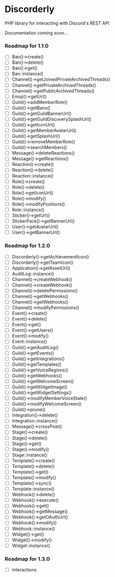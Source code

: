 # Discorderly
PHP library for interacting with Discord's REST API

Documentation coming soon...

### Roadmap for 1.1.0

- [ ] Ban()->create()
- [ ] Ban()->delete()
- [ ] Ban()->get()
- [ ] Ban::instance()
- [ ] Channel()->getJoinedPrivateArchivedThreads()
- [ ] Channel()->getPrivateArchivedThreads()
- [ ] Channel()->getPublicArchivedThreads()
- [ ] Emoji()->getUrl()
- [ ] Guild()->addMemberRole()
- [ ] Guild()->getBans()
- [ ] Guild()->getGuildBannerUrl()
- [ ] Guild()->getGuildDiscoverySplashUrl()
- [ ] Guild()->getIconUrl()
- [ ] Guild()->getMemberAvatarUrl()
- [ ] Guild()->getSplashUrl()
- [ ] Guild()->removeMemberRole()
- [ ] Guild()->searchMembers()
- [ ] Message()->deleteReactions()
- [ ] Message()->getReactions()
- [ ] Reaction()->create()
- [ ] Reaction()->delete()
- [ ] Reaction::instance()
- [ ] Role()->create()
- [ ] Role()->delete()
- [ ] Role()->getIconUrl()
- [ ] Role()->modify()
- [ ] Role()->modifyPositions()
- [ ] Role::instance()
- [ ] Sticker()->getUrl()
- [ ] StickerPack()->getBannerUrl()
- [ ] User()->getAvatarUrl()
- [ ] User()->getBannerUrl()

### Roadmap for 1.2.0

- [ ] Discorderly()->getAchievementIcon()
- [ ] Discorderly()->getTeamIcon()
- [ ] Application()->getAssetUrl()
- [ ] AuditLog::instance()
- [ ] Channel()->createWebhook()
- [ ] Channel()->createWebhook()
- [ ] Channel()->deletePermissions()
- [ ] Channel()->getWebhooks()
- [ ] Channel()->getWebhooks()
- [ ] Channel()->modifyPermissions()
- [ ] Event()->create()
- [ ] Event()->delete()
- [ ] Event()->get()
- [ ] Event()->getUsers()
- [ ] Event()->modify()
- [ ] Event::instance()
- [ ] Guild()->getAuditLog()
- [ ] Guild()->getEvents()
- [ ] Guild()->getIntegrations()
- [ ] Guild()->getTemplates()
- [ ] Guild()->getVoiceRegions()
- [ ] Guild()->getWebhooks()
- [ ] Guild()->getWelcomeScreen()
- [ ] Guild()->getWidgetImage()
- [ ] Guild()->getWidgetSettings()
- [ ] Guild()->modifyMemberVoiceState()
- [ ] Guild()->modifyWelcomeScreen()
- [ ] Guild()->prune()
- [ ] Integration()->delete()
- [ ] Integration::instance()
- [ ] Message()->crossPost()
- [ ] Stage()->create()
- [ ] Stage()->delete()
- [ ] Stage()->get()
- [ ] Stage()->modify()
- [ ] Stage::instance()
- [ ] Template()->create()
- [ ] Template()->delete()
- [ ] Template()->get()
- [ ] Template()->modify()
- [ ] Template()->sync()
- [ ] Template::instance()
- [ ] Webhook()->delete()
- [ ] Webhook()->execute()
- [ ] Webhook()->get()
- [ ] Webhook()->getMessage()
- [ ] Webhook()->getOAuthUrl()
- [ ] Webhook()->modify()
- [ ] Webhook::instance()
- [ ] Widget()->get()
- [ ] Widget()->modify()
- [ ] Widget::instance()

### Roadmap for 1.3.0

- [ ] Interactions
